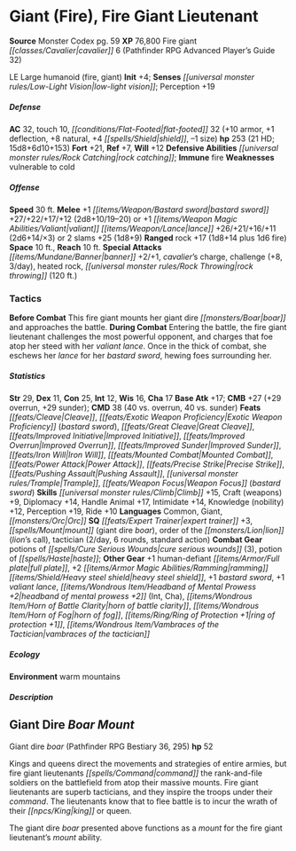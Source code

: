 ﻿---
cssclass: [monsters]
title1: Giant (Fire), Fire Giant Lieutenant
title2: Fire Giant Lieutenant
CR: 16
sources:
- name: Monster Codex
  page: 59
  link: http://paizo.com/products/btpy9926?Pathfinder-Roleplaying-Game-Monster-Codex
XP: 76800
race: Fire
classes:
- giant cavalier 6 (Pathfinder RPG Advanced Player's Guide 32)
alignment: LE
size: Large
type: humanoid
subtypes:
- fire
- giant
initiative:
  bonus: 4
senses:
  low-light vision: true
AC:
  AC: 32
  touch: 10
  flat_footed: 32
  components:
    armor: 10
    deflection: 1
    natural: 8
    shield: 4
    size: -1
HP:
  HP: 253
  long: 15d8+6d10+153
  HD: 21
saves:
  fort: 21
  ref: 7
  will: 12
defensive_abilities:
- rock catching
immunities:
- fire
weaknesses:
- vulnerable to cold
speeds:
  base: 30
attacks:
  melee:
  - - text: +1 bastard sword +27/+22/+17/+12 (2d8+10/19-20)
      entries:
      - - damage: 2d8+10
          crit_range: 19-20
      attack: +1 bastard sword
      bonus:
      - 27
      - 22
      - 17
      - 12
  - - text: +1 valiant lance +26/+21/+16/+11 (2d6+14/×3)
      entries:
      - - damage: 2d6+14
          crit_multiplier: 3
      attack: +1 valiant lance
      bonus:
      - 26
      - 21
      - 16
      - 11
  - - text: 2 slams +25 (1d8+9)
      entries:
      - - damage: 1d8+9
      count: 2
      attack: slams
      bonus:
      - 25
  ranged:
  - - text: rock +17 (1d8+14 plus 1d6 fire)
      entries:
      - - damage: 1d8+14
        - damage: 1d6
          type: fire
      attack: rock
      bonus:
      - 17
  special:
  - banner +2/+1
  - cavalier's charge
  - challenge (+8, 3/day)
  - heated rock
  - rock throwing (120 ft.)
space: 10
reach: 10
tactics:
  Before Combat: This fire giant mounts her giant dire boar and approaches the battle.
  During Combat: Entering the battle, the fire giant lieutenant challenges the most
    powerful opponent, and charges that foe atop her steed with her valiant lance.
    Once in the thick of combat, she eschews her lance for her bastard sword, hewing
    foes surrounding her.
ability_scores:
  STR: 29
  DEX: 11
  CON: 25
  INT: 12
  WIS: 16
  CHA: 17
BAB: 17
CMB: 27
CMB_other: +29 overrun, +29 sunder
CMD: 38
CMD_other: 40 vs. overrun, 40 vs. sunder
feats:
- name: Cleave
- name: Exotic Weapon Proficiency (bastard sword)
- name: Great Cleave
- name: Improved Initiative
- name: Improved Overrun
- name: Improved Sunder
- name: Iron Will
- name: Mounted Combat
- name: Power Attack
- superscripts:
  - APG
  name: Precise Strike
- superscripts:
  - APG
  name: Pushing Assault
- name: Trample
- name: Weapon Focus (bastard sword)
skills:
  Climb: 15
  Craft (weapons): 9
  Diplomacy: 14
  Handle Animal: 17
  Intimidate: 14
  Knowledge (nobility): 12
  Perception: 19
  Ride: 10
languages:
- Common
- Giant
- Orc
special_qualities:
- expert trainer +3
- mount (giant dire boar)
- order of the lion (lion's call)
- tactician (2/day, 6 rounds, standard action)
gear:
  combat:
  - potions of cure serious wounds (3)
  - potion of haste
  other:
  - +1 human-defiant full plate
  - +2 ramming heavy steel shield
  - +1 bastard sword
  - +1 valiant lance
  - headband of mental prowess +2 (Int, Cha)
  - horn of battle clarity
  - horn of fog
  - ring of protection +1
  - vambraces of the tactician
ecology:
  environment: warm mountains
desc_long: ''

---

# Giant (Fire), Fire Giant Lieutenant

**Source** Monster Codex pg. 59
**XP** 76,800
Fire giant _[[classes/Cavalier|cavalier]]_ 6 (Pathfinder RPG Advanced Player’s Guide 32)

LE Large humanoid (fire, giant)
**Init** +4; **Senses** _[[universal monster rules/Low-Light Vision|low-light vision]]_; Perception +19

##### Defense

**AC** 32, touch 10, _[[conditions/Flat-Footed|flat-footed]]_ 32 (+10 armor, +1 deflection, +8 natural, +4 _[[spells/Shield|shield]]_, –1 size)
**hp** 253 (21 HD; 15d8+6d10+153)
**Fort** +21, **Ref** +7, **Will** +12
**Defensive Abilities** _[[universal monster rules/Rock Catching|rock catching]]_; **Immune** fire
**Weaknesses** vulnerable to cold

##### Offense
**Speed** 30 ft.
**Melee** +1 _[[items/Weapon/Bastard sword|bastard sword]]_ +27/+22/+17/+12 (2d8+10/19–20) or +1 _[[items/Weapon Magic Abilities/Valiant|valiant]]_ _[[items/Weapon/Lance|lance]]_ +26/+21/+16/+11 (2d6+14/×3) or 2 slams +25 (1d8+9)
**Ranged** rock +17 (1d8+14 plus 1d6 fire)
**Space** 10 ft., **Reach** 10 ft.
**Special Attacks** _[[items/Mundane/Banner|banner]]_ +2/+1, _cavalier_’s charge, challenge (+8, 3/day), heated rock, _[[universal monster rules/Rock Throwing|rock throwing]]_ (120 ft.)

### Tactics

**Before Combat** This fire giant mounts her giant dire _[[monsters/Boar|boar]]_ and approaches the battle.
 **During Combat** Entering the battle, the fire giant lieutenant challenges the most powerful opponent, and charges that foe atop her steed with her _valiant_ _lance_. Once in the thick of combat, she eschews her _lance_ for her _bastard sword_, hewing foes surrounding her.

##### Statistics
**Str** 29, **Dex** 11, **Con** 25, **Int** 12, **Wis** 16, **Cha** 17
**Base Atk** +17; **CMB** +27 (+29 overrun, +29 sunder); **CMD** 38 (40 vs. overrun, 40 vs. sunder)
**Feats** _[[feats/Cleave|Cleave]]_, _[[feats/Exotic Weapon Proficiency|Exotic Weapon Proficiency]]_ (_bastard sword_), _[[feats/Great Cleave|Great Cleave]]_, _[[feats/Improved Initiative|Improved Initiative]]_, _[[feats/Improved Overrun|Improved Overrun]]_, _[[feats/Improved Sunder|Improved Sunder]]_, _[[feats/Iron Will|Iron Will]]_, _[[feats/Mounted Combat|Mounted Combat]]_, _[[feats/Power Attack|Power Attack]]_, _[[feats/Precise Strike|Precise Strike]]_, _[[feats/Pushing Assault|Pushing Assault]]_, _[[universal monster rules/Trample|Trample]]_, _[[feats/Weapon Focus|Weapon Focus]]_ (_bastard sword_)
**Skills** _[[universal monster rules/Climb|Climb]]_ +15, Craft (weapons) +9, Diplomacy +14, Handle Animal +17, Intimidate +14, Knowledge (nobility) +12, Perception +19, Ride +10
**Languages** Common, Giant, _[[monsters/Orc|Orc]]_
**SQ** _[[feats/Expert Trainer|expert trainer]]_ +3, _[[spells/Mount|mount]]_ (giant dire _boar_), order of the _[[monsters/Lion|lion]]_ (_lion_’s call), tactician (2/day, 6 rounds, standard action)
**Combat Gear** potions of _[[spells/Cure Serious Wounds|cure serious wounds]]_ (3), potion of _[[spells/Haste|haste]]_; **Other Gear** +1 human-defiant _[[items/Armor/Full plate|full plate]]_, +2 _[[items/Armor Magic Abilities/Ramming|ramming]]_ _[[items/Shield/Heavy steel shield|heavy steel shield]]_, +1 _bastard sword_, +1 _valiant_ _lance_, _[[items/Wondrous Item/Headband of Mental Prowess +2|headband of mental prowess +2]]_ (Int, Cha), _[[items/Wondrous Item/Horn of Battle Clarity|horn of battle clarity]]_, _[[items/Wondrous Item/Horn of Fog|horn of fog]]_, _[[items/Ring/Ring of Protection +1|ring of protection +1]]_, _[[items/Wondrous Item/Vambraces of the Tactician|vambraces of the tactician]]_

##### Ecology

**Environment** warm mountains

##### Description

## Giant Dire _Boar_ _Mount_

Giant dire _boar_ (Pathfinder RPG Bestiary 36, 295)
**hp** 52

Kings and queens direct the movements and strategies of entire armies, but fire giant lieutenants _[[spells/Command|command]]_ the rank-and-file soldiers on the battlefield from atop their massive mounts. Fire giant lieutenants are superb tacticians, and they inspire the troops under their _command_. The lieutenants know that to flee battle is to incur the wrath of their _[[npcs/King|king]]_ or queen.

The giant dire _boar_ presented above functions as a _mount_ for the fire giant lieutenant’s _mount_ ability.
